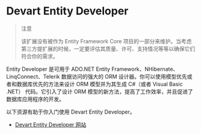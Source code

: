 # Devart Entity Developer

> 注意
>
> 该扩展没有被作为 Entity Framework Core 项目的一部分来维护。当考虑第三方提扩展的时候，一定要评估其质量、许可、支持情况等等以确保它们符合你的需求。

Entity Developer 是可用于 ADO.NET Entity Framework、NHibernate、LinqConnect、Telerik 数据访问的强大的 ORM 设计器。你可以使用模型优先或者和数据库优先的方法来设计 ORM 模型并为其生成 C#（或者 Visual Basic .NET） 代码。它引入了设计 ORM 模型的新方法，提高了工作效率，并且促进了数据库应用程序的开发。

以下资源有助于你入门使用 Devart Entity Developer。

* [Devart Entity Developer 网站](https://www.devart.com/entitydeveloper/)